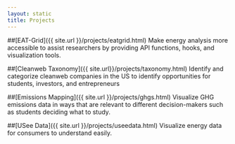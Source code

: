 ```yaml
---
layout: static
title: Projects
---
```

##[EAT-Grid]({{ site.url }}/projects/eatgrid.html)
Make energy analysis more accessible to assist researchers by providing API functions, hooks, and visualization tools.

##[Cleanweb Taxonomy]({{ site.url}}/projects/taxonomy.html)
Identify and categorize cleanweb companies in the US to identify opportunities for students, investors, and entrepreneurs

##[Emissions Mapping]({{ site.url }}/projects/ghgs.html)
Visualize GHG emissions data in ways that are relevant to different decision-makers such as students deciding what to study. 

##[USee Data]({{ site.url }}/projects/useedata.html)
Visualize energy data for consumers to understand easily.